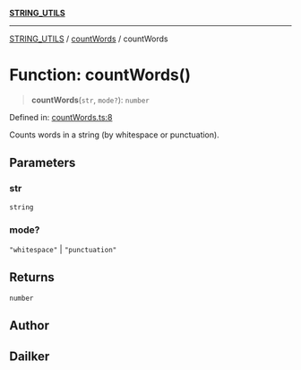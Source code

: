 [**STRING_UTILS**](../../README.md)

***

[STRING_UTILS](../../README.md) / [countWords](../README.md) / countWords

# Function: countWords()

> **countWords**(`str`, `mode?`): `number`

Defined in: [countWords.ts:8](https://github.com/dailker/everyutil/blob/9b590f3b464c4883aa51a0e840c616072d918dc8/src/string/countWords.ts#L8)

Counts words in a string (by whitespace or punctuation).

## Parameters

### str

`string`

### mode?

`"whitespace"` | `"punctuation"`

## Returns

`number`

## Author

## Dailker
